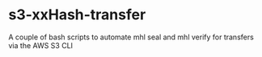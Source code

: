 # s3-xxHash-transfer
A couple of bash scripts to automate mhl seal and mhl verify for transfers via the AWS S3 CLI
